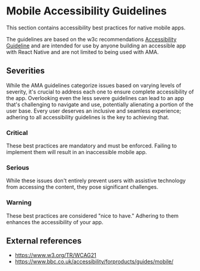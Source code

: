 # Mobile Accessibility Guidelines

This section contains accessibility best practices for native mobile apps.

The guidelines are based on the w3c recommendations [Accessibility Guideline](https://www.w3.org/TR/WCAG21/) and are intended for use
by anyone building an accessible app with React Native and are not limited to being used with AMA.

## Severities

While the AMA guidelines categorize issues based on varying levels of severity, it's crucial to address each one to ensure complete accessibility of the app. Overlooking even the less severe guidelines can lead to an app that's challenging to navigate and use, potentially alienating a portion of the user base. Every user deserves an inclusive and seamless experience; adhering to all accessibility guidelines is the key to achieving that.

### <span class="ama-critical">Critical</span>

These best practices are mandatory and must be enforced. Failing to implement them will result in an inaccessible mobile app.

### <span class="ama-serious">Serious</span>

While these issues don't entirely prevent users with assistive technology from accessing the content, they pose significant challenges.

### <span class="ama-warning">Warning</span>

These best practices are considered "nice to have." Adhering to them enhances the accessibility of your app.

## External references

- https://www.w3.org/TR/WCAG21
- https://www.bbc.co.uk/accessibility/forproducts/guides/mobile/
